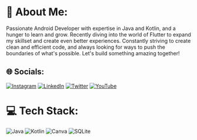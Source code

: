 # 💫 About Me:
Passionate Android Developer with expertise in Java and Kotlin, and a hunger to learn and grow. Recently diving into the world of Flutter to expand my skillset and create even better experiences. Constantly striving to create clean and efficient code, and always looking for ways to push the boundaries of what's possible. Let's build something amazing together!


## 🌐 Socials:
[![Instagram](https://img.shields.io/badge/Instagram-%23E4405F.svg?logo=Instagram&logoColor=white)](https://instagram.com/yes_that_himanshu) [![LinkedIn](https://img.shields.io/badge/LinkedIn-%230077B5.svg?logo=linkedin&logoColor=white)](https://linkedin.com/in/himanshu-bhardwaj-70127117b) [![Twitter](https://img.shields.io/badge/Twitter-%231DA1F2.svg?logo=Twitter&logoColor=white)](https://twitter.com/Me__Himanshu) [![YouTube](https://img.shields.io/badge/YouTube-%23FF0000.svg?logo=YouTube&logoColor=white)](https://youtube.com/c/@TechlyDash) 

# 💻 Tech Stack:
![Java](https://img.shields.io/badge/java-%23ED8B00.svg?style=for-the-badge&logo=java&logoColor=white) ![Kotlin](https://img.shields.io/badge/kotlin-%230095D5.svg?style=for-the-badge&logo=kotlin&logoColor=white) ![Canva](https://img.shields.io/badge/Canva-%2300C4CC.svg?style=for-the-badge&logo=Canva&logoColor=white) ![SQLite](https://img.shields.io/badge/sqlite-%2307405e.svg?style=for-the-badge&logo=sqlite&logoColor=white)
